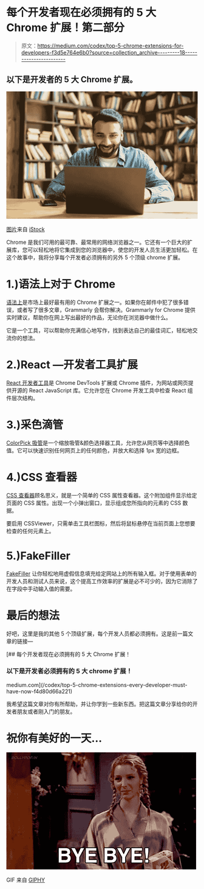 # 每个开发者现在必须拥有的 5 大 Chrome 扩展！第二部分

> 原文：<https://medium.com/codex/top-5-chrome-extensions-for-developers-f3d5e764e6b0?source=collection_archive---------18----------------------->

## 以下是开发者的 5 大 Chrome 扩展。

![](img/c7bd3079b766ad031224aa8fdfcdf37f.png)

[图片](https://media.istockphoto.com/photos/surprised-positive-smiling-indian-freelancer-guy-using-laptop-picture-id1333350223?s=612x612)来自 [iStock](https://www.istockphoto.com)

Chrome 是我们可用的最可靠、最常用的网络浏览器之一。它还有一个巨大的扩展库，您可以轻松地将它集成到您的浏览器中，使您的开发人员生活更加轻松。在这个故事中，我将分享每个开发者必须拥有的另外 5 个顶级 chrome 扩展。

# 1.)语法上对于 Chrome

[语法上](https://chrome.google.com/webstore/detail/grammarly-grammar-checker/kbfnbcaeplbcioakkpcpgfkobkghlhen)是市场上最好最有用的 Chrome 扩展之一。如果你在邮件中犯了很多错误，或者写了很多文章，Grammarly 会帮你解决。Grammarly for Chrome 提供实时建议，帮助你在网上写出最好的作品，无论你在浏览器中做什么。

它是一个工具，可以帮助你充满信心地写作，找到表达自己的最佳词汇，轻松地交流你的想法。

# 2.)React —开发者工具扩展

[React 开发者工具](https://chrome.google.com/webstore/detail/react-developer-tools/fmkadmapgofadopljbjfkapdkoienihi)是 Chrome DevTools 扩展或 Chrome 插件，为网站或网页提供开源的 React JavaScript 库。它允许您在 Chrome 开发工具中检查 React 组件层次结构。

# 3.)采色滴管

[ColorPick 吸管](https://chrome.google.com/webstore/detail/colorpick-eyedropper/ohcpnigalekghcmgcdcenkpelffpdolg)是一个缩放吸管&颜色选择器工具，允许您从网页等中选择颜色值。它可以快速识别任何网页上的任何颜色，并放大和选择 1px 宽的边框。

# 4.)CSS 查看器

[CSS 查看器](https://chrome.google.com/webstore/detail/cssviewer/ggfgijbpiheegefliciemofobhmofgce)顾名思义，就是一个简单的 CSS 属性查看器。这个附加组件显示给定页面的 CSS 属性。出现一个小弹出窗口，显示组成您所指向的元素的 CSS 数据。

要启用 CSSViewer，只需单击工具栏图标，然后将鼠标悬停在当前页面上您想要检查的任何元素上。

# 5.)FakeFiller

[FakeFiller](https://chrome.google.com/webstore/detail/fake-filler/bnjjngeaknajbdcgpfkgnonkmififhfo?hl=en) 让你轻松地用虚假信息填充给定网站上的所有输入框。对于使用表单的开发人员和测试人员来说，这个提高工作效率的扩展是必不可少的，因为它消除了在字段中手动输入值的需要。

# 最后的想法

好吧，这里是我的其他 5 个顶级扩展，每个开发人员都必须拥有。这是前一篇文章的链接—

[](/codex/top-5-chrome-extensions-every-developer-must-have-now-f4d80d66a221) [## 每个开发者现在必须拥有的 5 大 Chrome 扩展！

### 以下是开发者必须拥有的 5 大 chrome 扩展！

medium.com](/codex/top-5-chrome-extensions-every-developer-must-have-now-f4d80d66a221) 

我希望这篇文章对你有所帮助，并让你学到一些新东西。把这篇文章分享给你的开发者朋友或者刚入门的朋友。

# 祝你有美好的一天…

![](img/98b633289ef17c72ebb2d856848bc528.png)

GIF 来自 [GIPHY](https://media.giphy.com/media/YorwDAH66ln3O/giphy.gif)